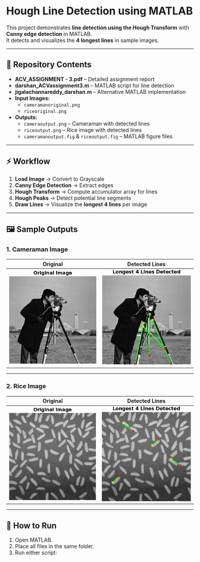 # Hough Line Detection using MATLAB

This project demonstrates **line detection using the Hough Transform** with **Canny edge detection** in MATLAB.  
It detects and visualizes the **4 longest lines** in sample images.  


---

## 📂 Repository Contents

- **ACV_ASSIGNMENT - 3.pdf** – Detailed assignment report
- **darshan_ACVassignment3.m** – MATLAB script for line detection
- **jigalachannareddy_darshan.m** – Alternative MATLAB implementation
- **Input Images:**  
  - `cameramanoriginal.png`  
  - `riceoriginal.png`  
- **Outputs:**  
  - `cameraoutput.png` – Cameraman with detected lines  
  - `riceoutput.png` – Rice image with detected lines  
  - `cameramanoutput.fig` & `riceoutput.fig` – MATLAB figure files  

---

## ⚡ Workflow

1. **Load Image** → Convert to Grayscale  
2. **Canny Edge Detection** → Extract edges  
3. **Hough Transform** → Compute accumulator array for lines  
4. **Hough Peaks** → Detect potential line segments  
5. **Draw Lines** → Visualize the **longest 4 lines** per image

---

## 🖼️ Sample Outputs

### **1. Cameraman Image**

Original | Detected Lines
:-------------------------:|:-------------------------:
![Cameraman Original](cameramanoriginal.png) | ![Cameraman Output](cameraoutput.png)

---

### **2. Rice Image**

Original | Detected Lines
:-------------------------:|:-------------------------:
![Rice Original](riceoriginal.png) | ![Rice Output](riceoutput.png)

---

## 🚀 How to Run

1. Open MATLAB.  
2. Place all files in the same folder.  
3. Run either script:

```matlab
